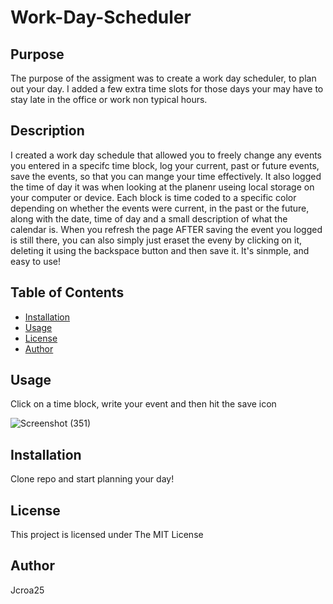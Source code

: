 # Work-Day-Scheduler

## Purpose

The purpose of the assigment was to create a work day scheduler, to plan out your day. I added a few extra time slots for those days your may have to stay late in the office or work non typical hours. 

## Description

I created a work day schedule that allowed you to freely change any events you entered in a specifc time block, log your current, past or future events, save the events, so that you can mange your time effectively. It also logged the time of day it was when looking at the planenr useing local storage on your computer or device. Each block is time coded to a specific color depending on whether the events were current, in the past or the future, along with the date, time of day and a small description of what the calendar is. When you refresh the page AFTER saving the event you logged is still there, you can also simply just eraset the eveny by clicking on it, deleting it using the backspace button and then save it. It's sinmple, and easy to use!

## Table of Contents

- [Installation](#installation)
- [Usage](#usage)
- [License](#license)
- [Author](#author)

## Usage

Click on a time block, write your event and then hit the save icon

![Screenshot (351)](https://user-images.githubusercontent.com/107810359/217722315-d3f64d43-f471-4387-9168-ec9a9c4d6dbc.png)


## Installation

Clone repo and start planning your day!

## License 

This project is licensed under The MIT License

## Author

Jcroa25
